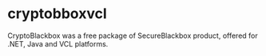 # cryptobboxvcl
CryptoBlackbox was a free package of SecureBlackbox product, offered for .NET, Java and VCL platforms.
